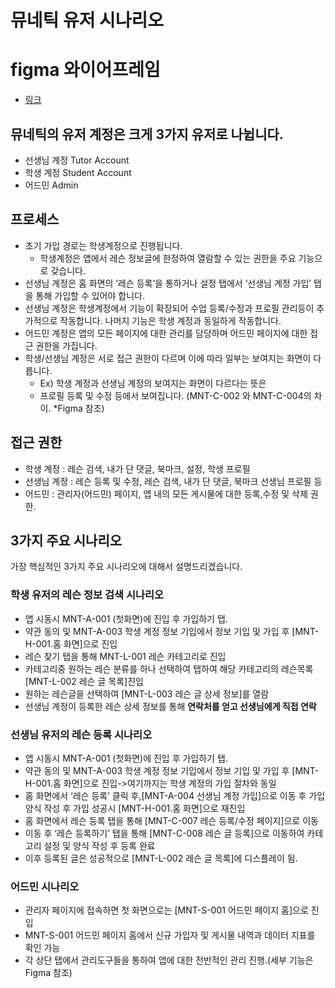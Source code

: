# 뮤네틱 유저 시나리오

# figma 와이어프레임
- [링크](https://www.figma.com/file/6THnbJkS1vHRshCWU7422o/뮤네틱-화면-설명서?node-id=0%3A1)


## 뮤네틱의 유저 계정은 크게 3가지 유저로 나뉩니다.
* 선생님 계정 Tutor Account
* 학생 계정 Student Account
* 어드민 Admin

## 프로세스

* 초기 가입 경로는 학생계정으로 진행됩니다.
  * 학생계정은 앱에서 레슨 정보글에 한정하여 열람할 수 있는 권한을 주요 기능으로 갖습니다.
* 선생님 계정은 홈 화면의 ‘레슨 등록’을 통하거나 설정 탭에서 ‘선생님 계정 가입’ 탭을 통해 가입할 수 있어야 합니다.
* 선생님 계정은 학생계정에서 기능이 확장되어 수업 등록/수정과 프로필 관리등이 추가적으로 작동합니다. 나머지 기능은 학생 계정과 동일하게 작동합니다.
* 어드민 계정은 앱의 모든 페이지에 대한 관리를 담당하며 어드민 페이지에 대한 접근 권한을 가집니다.
* 학생/선생님 계정은 서로 접근 권한이 다르며 이에 따라 일부는 보여지는 화면이 다릅니다.
  * Ex) 학생 계정과 선생님 계정의 보여지는 화면이 다르다는 뜻은
  * 프로필 등록 및 수정 등에서 보여집니다. (MNT-C-002 와 MNT-C-004의 차이. *Figma 참조)

## 접근 권한

* 학생 계정 : 레슨 검색, 내가 단 댓글, 북마크, 설정, 학생 프로필
* 선생님 계정 : 레슨 등록 및 수정, 레슨 검색, 내가 단 댓글, 북마크 선생님 프로필 등
* 어드민 : 관리자(어드민) 페이지, 앱 내의 모든 게시물에 대한 등록,수정 및 삭제 권한.

## 3가지 주요 시나리오
가장 핵심적인 3가지 주요 시나리오에 대해서 설명드리겠습니다.

### 학생 유저의 레슨 정보 검색 시나리오
* 앱 시동시 MNT-A-001 (첫화면)에 진입 후 가입하기 탭.
* 약관 동의 및 MNT-A-003 학생 계정 정보 기입에서 정보 기입 및 가입 후 [MNT-H-001.홈 화면]으로 진입
* 레슨 찾기 탭을 통해 MNT-L-001 레슨 카테고리로 진입
* 카테고리중 원하는 레슨 분류를 하나 선택하여 탭하여 해당 카테고리의 레슨목록 [MNT-L-002 레슨 글 목록]진입
* 원하는 레슨글을 선택하여 [MNT-L-003 레슨 글 상세 정보]를 열람
* 선생님 계정이 등록한 레슨 상세 정보를 통해 **연락처를 얻고 선생님에게 직접 연락**

### 선생님 유저의 레슨 등록 시나리오
* 앱 시동시 MNT-A-001 (첫화면)에 진입 후 가입하기 탭.
* 약관 동의 및 MNT-A-003 학생 계정 정보 기입에서 정보 기입 및 가입 후 [MNT-H-001.홈 화면]으로 진입->여기까지는 학생 계정의 가입 절차와 동일
* 홈 화면에서 ‘레슨 등록’ 클릭 후,[MNT-A-004 선생님 계정 가입]으로 이동 후 가입 양식 작성 후 가입 성공시 [MNT-H-001.홈 화면]으로 재진입
* 홈 화면에서 레슨 등록 탭을 통해 [MNT-C-007 레슨 등록/수정 페이지]으로 이동
* 이동 후 ‘레슨 등록하기’ 탭을 통해 [MNT-C-008 레슨 글 등록]으로 이동하여 카테고리 설정 및 양식 작성 후 등록 완료
* 이후 등록된 글은 성공적으로 [MNT-L-002 레슨 글 목록]에 디스플레이 됨.

### 어드민 시나리오
* 관리자 페이지에 접속하면 첫 화면으로는 [MNT-S-001 어드민 페이지 홈]으로 진입
* MNT-S-001 어드민 페이지 홈에서 신규 가입자 및 게시물 내역과 데이터 지표를 확인 가능
* 각 상단 탭에서 관리도구들을 통하여 앱에 대한 전반적인 관리 진행.(세부 기능은 Figma 참조)
